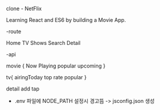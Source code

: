 clone - NetFlix

Learning React and ES6 by building a Movie App.

-route

Home
TV Shows 
Search 
Detail

-api 

movie { 
Now Playing
popular
upcoming
}

 tv{
airingToday
top rate
popular
 }
 
 detail 
 add tap 

 * .env 파일에 NODE_PATH 설정시 경고뜸 -> jsconfig.json 생성
